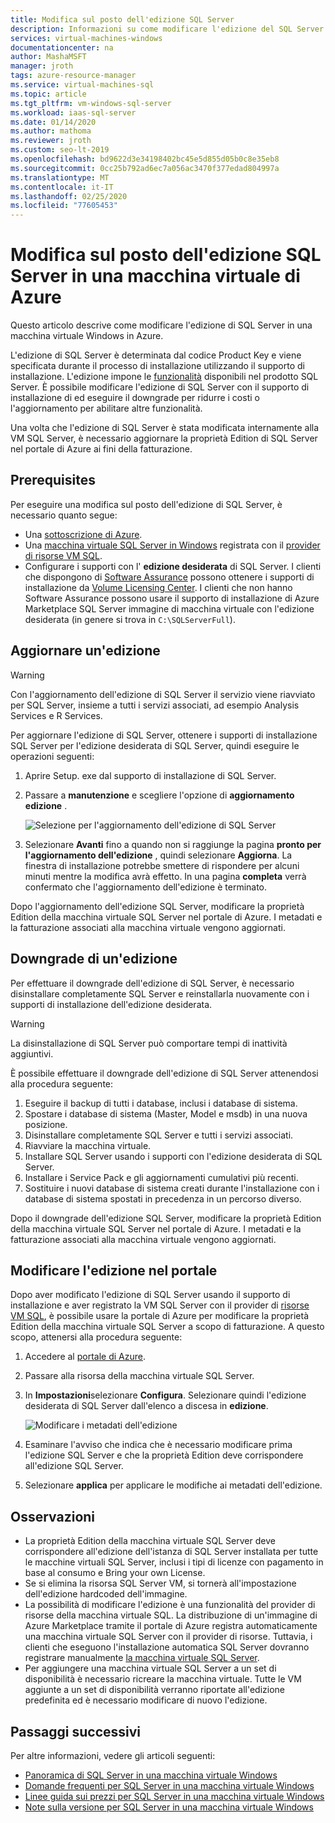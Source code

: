 ```yaml
---
title: Modifica sul posto dell'edizione SQL Server
description: Informazioni su come modificare l'edizione del SQL Server macchina virtuale in Azure.
services: virtual-machines-windows
documentationcenter: na
author: MashaMSFT
manager: jroth
tags: azure-resource-manager
ms.service: virtual-machines-sql
ms.topic: article
ms.tgt_pltfrm: vm-windows-sql-server
ms.workload: iaas-sql-server
ms.date: 01/14/2020
ms.author: mathoma
ms.reviewer: jroth
ms.custom: seo-lt-2019
ms.openlocfilehash: bd9622d3e34198402bc45e5d855d05b0c8e35eb8
ms.sourcegitcommit: 0cc25b792ad6ec7a056ac3470f377edad804997a
ms.translationtype: MT
ms.contentlocale: it-IT
ms.lasthandoff: 02/25/2020
ms.locfileid: "77605453"
---
```

# <a name="in-place-change-of-sql-server-edition-on-azure-vm"></a>Modifica sul posto dell'edizione SQL Server in una macchina virtuale di Azure

Questo articolo descrive come modificare l'edizione di SQL Server in una macchina virtuale Windows in Azure. 

L'edizione di SQL Server è determinata dal codice Product Key e viene specificata durante il processo di installazione utilizzando il supporto di installazione. L'edizione impone le [funzionalità](/sql/sql-server/editions-and-components-of-sql-server-2017) disponibili nel prodotto SQL Server. È possibile modificare l'edizione di SQL Server con il supporto di installazione di ed eseguire il downgrade per ridurre i costi o l'aggiornamento per abilitare altre funzionalità.

Una volta che l'edizione di SQL Server è stata modificata internamente alla VM SQL Server, è necessario aggiornare la proprietà Edition di SQL Server nel portale di Azure ai fini della fatturazione. 

## <a name="prerequisites"></a>Prerequisites

Per eseguire una modifica sul posto dell'edizione di SQL Server, è necessario quanto segue: 

- Una [sottoscrizione di Azure](https://azure.microsoft.com/free/).
- Una [macchina virtuale SQL Server in Windows](https://docs.microsoft.com/azure/virtual-machines/windows/sql/virtual-machines-windows-portal-sql-server-provision) registrata con il [provider di risorse VM SQL](virtual-machines-windows-sql-register-with-resource-provider.md).
- Configurare i supporti con l' **edizione desiderata** di SQL Server. I clienti che dispongono di [Software Assurance](https://www.microsoft.com/licensing/licensing-programs/software-assurance-default) possono ottenere i supporti di installazione da [Volume Licensing Center](https://www.microsoft.com/Licensing/servicecenter/default.aspx). I clienti che non hanno Software Assurance possono usare il supporto di installazione di Azure Marketplace SQL Server immagine di macchina virtuale con l'edizione desiderata (in genere si trova in `C:\SQLServerFull`). 


## <a name="upgrade-an-edition"></a>Aggiornare un'edizione

> [!WARNING]
> Con l'aggiornamento dell'edizione di SQL Server il servizio viene riavviato per SQL Server, insieme a tutti i servizi associati, ad esempio Analysis Services e R Services. 

Per aggiornare l'edizione di SQL Server, ottenere i supporti di installazione SQL Server per l'edizione desiderata di SQL Server, quindi eseguire le operazioni seguenti:

1. Aprire Setup. exe dal supporto di installazione di SQL Server. 
1. Passare a **manutenzione** e scegliere l'opzione di **aggiornamento edizione** . 

   ![Selezione per l'aggiornamento dell'edizione di SQL Server](media/virtual-machines-windows-sql-change-edition/edition-upgrade.png)

1. Selezionare **Avanti** fino a quando non si raggiunge la pagina **pronto per l'aggiornamento dell'edizione** , quindi selezionare **Aggiorna**. La finestra di installazione potrebbe smettere di rispondere per alcuni minuti mentre la modifica avrà effetto. In una pagina **completa** verrà confermato che l'aggiornamento dell'edizione è terminato. 

Dopo l'aggiornamento dell'edizione SQL Server, modificare la proprietà Edition della macchina virtuale SQL Server nel portale di Azure. I metadati e la fatturazione associati alla macchina virtuale vengono aggiornati.

## <a name="downgrade-an-edition"></a>Downgrade di un'edizione

Per effettuare il downgrade dell'edizione di SQL Server, è necessario disinstallare completamente SQL Server e reinstallarla nuovamente con i supporti di installazione dell'edizione desiderata. 

> [!WARNING]
> La disinstallazione di SQL Server può comportare tempi di inattività aggiuntivi. 

È possibile effettuare il downgrade dell'edizione di SQL Server attenendosi alla procedura seguente:

1. Eseguire il backup di tutti i database, inclusi i database di sistema. 
1. Spostare i database di sistema (Master, Model e msdb) in una nuova posizione. 
1. Disinstallare completamente SQL Server e tutti i servizi associati. 
1. Riavviare la macchina virtuale. 
1. Installare SQL Server usando i supporti con l'edizione desiderata di SQL Server.
1. Installare i Service Pack e gli aggiornamenti cumulativi più recenti.  
1. Sostituire i nuovi database di sistema creati durante l'installazione con i database di sistema spostati in precedenza in un percorso diverso. 

Dopo il downgrade dell'edizione SQL Server, modificare la proprietà Edition della macchina virtuale SQL Server nel portale di Azure. I metadati e la fatturazione associati alla macchina virtuale vengono aggiornati.

## <a name="change-edition-in-portal"></a>Modificare l'edizione nel portale 

Dopo aver modificato l'edizione di SQL Server usando il supporto di installazione e aver registrato la VM SQL Server con il provider di [risorse VM SQL](virtual-machines-windows-sql-register-with-resource-provider.md), è possibile usare la portale di Azure per modificare la proprietà Edition della macchina virtuale SQL Server a scopo di fatturazione. A questo scopo, attenersi alla procedura seguente: 

1. Accedere al [portale di Azure](https://portal.azure.com). 
1. Passare alla risorsa della macchina virtuale SQL Server. 
1. In **Impostazioni**selezionare **Configura**. Selezionare quindi l'edizione desiderata di SQL Server dall'elenco a discesa in **edizione**. 

   ![Modificare i metadati dell'edizione](media/virtual-machines-windows-sql-change-edition/edition-change-in-portal.png)

1. Esaminare l'avviso che indica che è necessario modificare prima l'edizione SQL Server e che la proprietà Edition deve corrispondere all'edizione SQL Server. 
1. Selezionare **applica** per applicare le modifiche ai metadati dell'edizione. 


## <a name="remarks"></a>Osservazioni

- La proprietà Edition della macchina virtuale SQL Server deve corrispondere all'edizione dell'istanza di SQL Server installata per tutte le macchine virtuali SQL Server, inclusi i tipi di licenze con pagamento in base al consumo e Bring your own License.
- Se si elimina la risorsa SQL Server VM, si tornerà all'impostazione dell'edizione hardcoded dell'immagine.
- La possibilità di modificare l'edizione è una funzionalità del provider di risorse della macchina virtuale SQL. La distribuzione di un'immagine di Azure Marketplace tramite il portale di Azure registra automaticamente una macchina virtuale SQL Server con il provider di risorse. Tuttavia, i clienti che eseguono l'installazione automatica SQL Server dovranno registrare manualmente [la macchina virtuale SQL Server](virtual-machines-windows-sql-register-with-resource-provider.md).
- Per aggiungere una macchina virtuale SQL Server a un set di disponibilità è necessario ricreare la macchina virtuale. Tutte le VM aggiunte a un set di disponibilità verranno riportate all'edizione predefinita ed è necessario modificare di nuovo l'edizione.

## <a name="next-steps"></a>Passaggi successivi

Per altre informazioni, vedere gli articoli seguenti: 

* [Panoramica di SQL Server in una macchina virtuale Windows](virtual-machines-windows-sql-server-iaas-overview.md)
* [Domande frequenti per SQL Server in una macchina virtuale Windows](virtual-machines-windows-sql-server-iaas-faq.md)
* [Linee guida sui prezzi per SQL Server in una macchina virtuale Windows](virtual-machines-windows-sql-server-pricing-guidance.md)
* [Note sulla versione per SQL Server in una macchina virtuale Windows](virtual-machines-windows-sql-server-iaas-release-notes.md)


